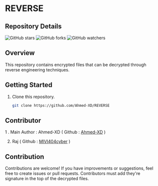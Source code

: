 # REVERSE 

## Repository Details
![GitHub stars](https://img.shields.io/github/stars/Ahmed-XD/REVERSE?style=social)
![GitHub forks](https://img.shields.io/github/forks/Ahmed-XD/REVERSE?style=social)
![GitHub watchers](https://img.shields.io/github/watchers/Ahmed-XD/REVERSE?style=social)


## Overview

This repository contains encrypted files that can be decrypted through reverse engineering techniques.

## Getting Started

1. Clone this repository.
    ```bash
    git clone https://github.com/Ahmed-XD/REVERSE
    ```

## Contributor

1 . Main Author : Ahmed-XD ( Github : [Ahmed-XD](https://github.com/Ahmed-XD) )

2. Raj ( Github : [MIVI404cyber](https://github.com/MIVI404cyber) )

## Contribution

Contributions are welcome! If you have improvements or suggestions, feel free to create issues or pull requests.
Contributors must add they're signature in the top of the decrypted files.

